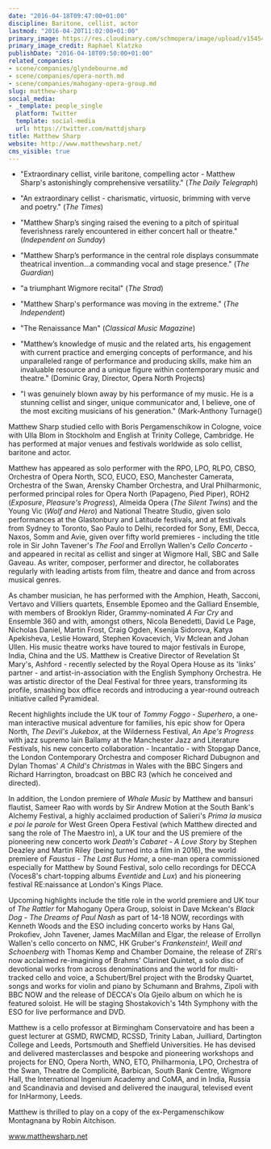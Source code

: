 ```yaml
---
date: "2016-04-18T09:47:00+01:00"
discipline: Baritone, cellist, actor
lastmod: "2016-04-20T11:02:00+01:00"
primary_image: https://res.cloudinary.com/schmopera/image/upload/v1545409169/media/webhook-uploads/1460969246419/2016-04-18---Matthew-Sharp.jpg.jpg
primary_image_credit: Raphael Klatzko
publishDate: "2016-04-18T09:50:00+01:00"
related_companies:
- scene/companies/glyndebourne.md
- scene/companies/opera-north.md
- scene/companies/mahogany-opera-group.md
slug: matthew-sharp
social_media:
- _template: people_single
  platform: Twitter
  template: social-media
  url: https://twitter.com/mattdjsharp
title: Matthew Sharp
website: http://www.matthewsharp.net/
cms_visible: true
---
```


- "Extraordinary cellist, virile baritone, compelling actor - Matthew Sharp's astonishingly comprehensive versatility." (*The Daily Telegraph*)

- "An extraordinary cellist - charismatic, virtuosic, brimming with verve and poetry." (*The Times*)

- "Matthew Sharp’s singing raised the evening to a pitch of spiritual feverishness rarely encountered in either concert hall or theatre." (*Independent on Sunday*)

- "Matthew Sharp’s performance in the central role displays consummate theatrical invention…a commanding vocal and stage presence." (*The Guardian*)

- "a triumphant Wigmore recital" (*The Strad*)

- "Matthew Sharp's performance was moving in the extreme." (*The Independent*)

- "The Renaissance Man" (*Classical Music Magazine*)

- "Matthew’s knowledge of music and the related arts, his engagement with current practice and emerging concepts of performance, and his unparalleled range of performance and producing skills, make him an invaluable resource and a unique figure within contemporary music and theatre." (Dominic Gray, Director, Opera North Projects)

- "I was genuinely blown away by his performance of my music. He is a stunning cellist and singer, unique communicator and, I believe, one of the most exciting musicians of his generation." (Mark-Anthony Turnage()

Matthew Sharp studied cello with Boris Pergamenschikow in Cologne, voice with Ulla Blom in Stockholm and English at Trinity College, Cambridge. He has performed at major venues and festivals worldwide as solo cellist, baritone and actor.

Matthew has appeared as solo performer with the RPO, LPO, RLPO, CBSO, Orchestra of Opera North, SCO, EUCO, ESO, Manchester Camerata, Orchestra of the Swan, Arensky Chamber Orchestra, and Ural Philharmonic, performed principal roles for Opera North (Papageno, Pied Piper), ROH2 (*Exposure*, *Pleasure's Progress*), Almeida Opera (*The Silent Twins*) and the Young Vic (*Wolf and Hero*) and National Theatre Studio, given solo performances at the Glastonbury and Latitude festivals, and at festivals from Sydney to Toronto, Sao Paulo to Delhi, recorded for Sony, EMI, Decca, Naxos, Somm and Avie, given over fifty world premieres - including the title role in Sir John Tavener's *The Fool* and Errollyn Wallen's *Cello Concerto* - and appeared in recital as cellist and singer at Wigmore Hall, SBC and Salle Gaveau. As writer, composer, performer and director, he collaborates regularly with leading artists from film, theatre and dance and from across musical genres. 

As chamber musician, he has performed with the Amphion, Heath, Sacconi, Vertavo and Villiers quartets, Ensemble Epomeo and the Galliard Ensemble, with members of Brooklyn Rider, Grammy-nominated *A Far Cry* and Ensemble 360 and with, amongst others, Nicola Benedetti, David Le Page, Nicholas Daniel, Martin Frost, Craig Ogden, Ksenija Sidorova, Katya Apekisheva, Leslie Howard, Stephen Kovacevich, Viv Mclean and Johan Ullen. His music theatre works have toured to major festivals in Europe, India, China and the US. Matthew is Creative Director of Revelation St Mary's, Ashford - recently selected by the Royal Opera House as its 'links' partner - and artist-in-association with the English Symphony Orchestra. He was artistic director of the Deal Festival for three years, transforming its profile, smashing box office records and introducing a year-round outreach initiative called Pyramideal.

Recent highlights include the UK tour of *Tommy Foggo - Superhero*, a one-man interactive musical adventure for families, his epic show for Opera North, *The Devil's Jukebox*, at the Wilderness Festival, *An Ape's Progress* with jazz supremo Iain Ballamy at the Manchester Jazz and Literature Festivals, his new concerto collaboration - Incantatio - with Stopgap Dance, the London Contemporary Orchestra and composer Richard Dubugnon and Dylan Thomas' *A Child's Christmas* in Wales with the BBC Singers and Richard Harrington, broadcast on BBC R3 (which he conceived and directed).

In addition, the London premiere of *Whale Music* by Matthew and bansuri flautist, Sameer Rao with words by Sir Andrew Motion at the South Bank's Alchemy Festival, a highly acclaimed production of Salieri's *Prima la musica e poi le parole* for West Green Opera Festival (which Matthew directed and sang the role of The Maestro in), a UK tour and the US premiere of the pioneering new concerto work *Death's Cabaret - A Love Story* by Stephen Deazley and Martin Riley (being turned into a film in 2016), the world premiere of *Faustus - The Last Bus Home*, a one-man opera commissioned especially for Matthew by Sound Festival, solo cello recordings for DECCA (Voces8's chart-topping albums *Eventide* and *Lux*) and his pioneering festival RE:naissance at London's Kings Place.

Upcoming highlights include the title role in the world premiere and UK tour of *The Rattler* for Mahogany Opera Group, soloist in Dave Mckean's *Black Dog - The Dreams of Paul Nash* as part of 14-18 NOW, recordings with Kenneth Woods and the ESO including concerto works by Hans Gal, Prokofiev, John Tavener, James MacMillan and Elgar, the release of Errollyn Wallen's cello concerto on NMC, HK Gruber's *Frankenstein!*, *Weill and Schoenberg* with Thomas Kemp and Chamber Domaine, the release of ZRI's now acclaimed re-imagining of Brahms' Clarinet Quintet, a solo disc of devotional works from across denominations and the world for multi-tracked cello and voice, a Schubert/Brel project with the Brodsky Quartet, songs and works for violin and piano by Schumann and Brahms, Zipoli with BBC NOW and the release of DECCA's Ola Gjeilo album on which he is featured soloist. He will be staging Shostakovich's 14th Symphony with the ESO for live performance and DVD.

Matthew is a cello professor at Birmingham Conservatoire and has been a guest lecturer at GSMD, RWCMD, RCSSD, Trinity Laban, Juilliard, Dartington College and Leeds, Portsmouth and Sheffield Universities. He has devised and delivered masterclasses and bespoke and pioneering workshops and projects for ENO, Opera North, WNO, ETO, Philharmonia, LPO, Orchestra of the Swan, Theatre de Complicité, Barbican, South Bank Centre, Wigmore Hall, the International Ingenium Academy and CoMA, and in India, Russia and Scandinavia and devised and delivered the inaugural, televised event for InHarmony, Leeds.

Matthew is thrilled to play on a copy of the ex-Pergamenschikow Montagnana by Robin Aitchison.

www.matthewsharp.net
